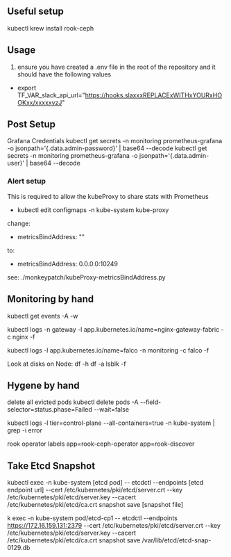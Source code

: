 
## Useful setup 

kubectl krew install rook-ceph


## Usage

1. ensure you have created a .env file in the root of the repository and it should have the following values

- export TF_VAR_slack_api_url="https://hooks.slaxxxREPLACExWITHxYOURxHOOKxx/xxxxxvzJ"


## Post Setup

Grafana Credentials
kubectl get secrets -n monitoring prometheus-grafana -o jsonpath='{.data.admin-password}' | base64 --decode
kubectl get secrets -n monitoring prometheus-grafana -o jsonpath='{.data.admin-user}' | base64 --decode

### Alert setup

This is required to allow the kubeProxy to share stats with Prometheus

- kubectl edit configmaps -n kube-system kube-proxy 

change: 

- metricsBindAddress: "" 

to: 

- metricsBindAddress: 0.0.0.0:10249

see: ./monkeypatch/kubeProxy-metricsBindAddress.py

## Monitoring by hand

kubectl get events -A -w

kubectl logs -n gateway -l app.kubernetes.io/name=nginx-gateway-fabric -c nginx -f

kubectl logs -l app.kubernetes.io/name=falco -n monitoring -c falco -f 

Look at disks on Node:
df -h
df -a
lsblk -f

## Hygene by hand

delete all evicted pods
kubectl delete pods -A --field-selector=status.phase=Failed --wait=false

kubectl logs -l tier=control-plane --all-containers=true -n kube-system | grep -i error

rook operator labels
app=rook-ceph-operator
app=rook-discover


## Take Etcd Snapshot

kubectl exec -n kube-system [etcd pod] -- etcdctl --endpoints [etcd endpoint url] --cert /etc/kubernetes/pki/etcd/server.crt --key /etc/kubernetes/pki/etcd/server.key --cacert /etc/kubernetes/pki/etcd/ca.crt snapshot save [snapshot file]

k exec -n kube-system pod/etcd-cp1 -- etcdctl --endpoints https://172.16.159.131:2379 --cert /etc/kubernetes/pki/etcd/server.crt --key /etc/kubernetes/pki/etcd/server.key --cacert /etc/kubernetes/pki/etcd/ca.crt snapshot save /var/lib/etcd/etcd-snap-0129.db

